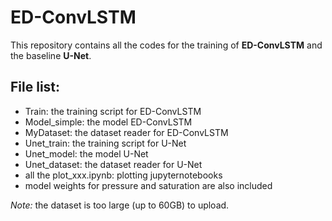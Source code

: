 # ED-ConvLSTM
This repository contains all the codes for the training of **ED-ConvLSTM** and the baseline **U-Net**.

## File list:
- Train: the training script for ED-ConvLSTM
- Model_simple: the model ED-ConvLSTM
- MyDataset: the dataset reader for ED-ConvLSTM
- Unet_train: the training script for U-Net
- Unet_model: the model U-Net
- Unet_dataset: the dataset reader for U-Net
- all the plot_xxx.ipynb: plotting jupyternotebooks
- model weights for pressure and saturation are also included

*Note:* the dataset is too large (up to 60GB) to upload.
